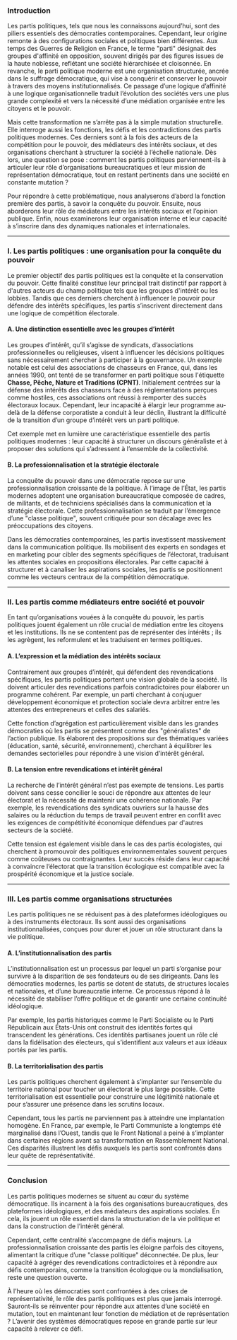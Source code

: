 ### **Introduction**

Les partis politiques, tels que nous les connaissons aujourd’hui, sont des piliers essentiels des démocraties contemporaines. Cependant, leur origine remonte à des configurations sociales et politiques bien différentes. Aux temps des Guerres de Religion en France, le terme "parti" désignait des groupes d'affinité en opposition, souvent dirigés par des figures issues de la haute noblesse, reflétant une société hiérarchisée et cloisonnée. En revanche, le parti politique moderne est une organisation structurée, ancrée dans le suffrage démocratique, qui vise à conquérir et conserver le pouvoir à travers des moyens institutionnalisés. Ce passage d’une logique d’affinité à une logique organisationnelle traduit l’évolution des sociétés vers une plus grande complexité et vers la nécessité d’une médiation organisée entre les citoyens et le pouvoir.

Mais cette transformation ne s’arrête pas à la simple mutation structurelle. Elle interroge aussi les fonctions, les défis et les contradictions des partis politiques modernes. Ces derniers sont à la fois des acteurs de la compétition pour le pouvoir, des médiateurs des intérêts sociaux, et des organisations cherchant à structurer la société à l’échelle nationale. Dès lors, une question se pose : comment les partis politiques parviennent-ils à articuler leur rôle d’organisations bureaucratiques et leur mission de représentation démocratique, tout en restant pertinents dans une société en constante mutation ?

Pour répondre à cette problématique, nous analyserons d’abord la fonction première des partis, à savoir la conquête du pouvoir. Ensuite, nous aborderons leur rôle de médiateurs entre les intérêts sociaux et l’opinion publique. Enfin, nous examinerons leur organisation interne et leur capacité à s’inscrire dans des dynamiques nationales et internationales.

---

### **I. Les partis politiques : une organisation pour la conquête du pouvoir**

Le premier objectif des partis politiques est la conquête et la conservation du pouvoir. Cette finalité constitue leur principal trait distinctif par rapport à d'autres acteurs du champ politique tels que les groupes d'intérêt ou les lobbies. Tandis que ces derniers cherchent à influencer le pouvoir pour défendre des intérêts spécifiques, les partis s’inscrivent directement dans une logique de compétition électorale.

#### **A. Une distinction essentielle avec les groupes d’intérêt**

Les groupes d’intérêt, qu’il s’agisse de syndicats, d’associations professionnelles ou religieuses, visent à influencer les décisions politiques sans nécessairement chercher à participer à la gouvernance. Un exemple notable est celui des associations de chasseurs en France, qui, dans les années 1990, ont tenté de se transformer en parti politique sous l'étiquette **Chasse, Pêche, Nature et Traditions (CPNT)**. Initialement centrées sur la défense des intérêts des chasseurs face à des réglementations perçues comme hostiles, ces associations ont réussi à remporter des succès électoraux locaux. Cependant, leur incapacité à élargir leur programme au-delà de la défense corporatiste a conduit à leur déclin, illustrant la difficulté de la transition d’un groupe d’intérêt vers un parti politique.

Cet exemple met en lumière une caractéristique essentielle des partis politiques modernes : leur capacité à structurer un discours généraliste et à proposer des solutions qui s’adressent à l’ensemble de la collectivité.

#### **B. La professionnalisation et la stratégie électorale**

La conquête du pouvoir dans une démocratie repose sur une professionnalisation croissante de la politique. À l’image de l’État, les partis modernes adoptent une organisation bureaucratique composée de cadres, de militants, et de techniciens spécialisés dans la communication et la stratégie électorale. Cette professionnalisation se traduit par l’émergence d’une "classe politique", souvent critiquée pour son décalage avec les préoccupations des citoyens.

Dans les démocraties contemporaines, les partis investissent massivement dans la communication politique. Ils mobilisent des experts en sondages et en marketing pour cibler des segments spécifiques de l’électorat, traduisant les attentes sociales en propositions électorales. Par cette capacité à structurer et à canaliser les aspirations sociales, les partis se positionnent comme les vecteurs centraux de la compétition démocratique.

---

### **II. Les partis comme médiateurs entre société et pouvoir**

En tant qu’organisations vouées à la conquête du pouvoir, les partis politiques jouent également un rôle crucial de médiation entre les citoyens et les institutions. Ils ne se contentent pas de représenter des intérêts ; ils les agrègent, les reformulent et les traduisent en termes politiques.

#### **A. L’expression et la médiation des intérêts sociaux**

Contrairement aux groupes d’intérêt, qui défendent des revendications spécifiques, les partis politiques portent une vision globale de la société. Ils doivent articuler des revendications parfois contradictoires pour élaborer un programme cohérent. Par exemple, un parti cherchant à conjuguer développement économique et protection sociale devra arbitrer entre les attentes des entrepreneurs et celles des salariés.

Cette fonction d’agrégation est particulièrement visible dans les grandes démocraties où les partis se présentent comme des "généralistes" de l’action publique. Ils élaborent des propositions sur des thématiques variées (éducation, santé, sécurité, environnement), cherchant à équilibrer les demandes sectorielles pour répondre à une vision d’intérêt général.

#### **B. La tension entre revendications et intérêt général**

La recherche de l’intérêt général n’est pas exempte de tensions. Les partis doivent sans cesse concilier le souci de répondre aux attentes de leur électorat et la nécessité de maintenir une cohérence nationale. Par exemple, les revendications des syndicats ouvriers sur la hausse des salaires ou la réduction du temps de travail peuvent entrer en conflit avec les exigences de compétitivité économique défendues par d'autres secteurs de la société.

Cette tension est également visible dans le cas des partis écologistes, qui cherchent à promouvoir des politiques environnementales souvent perçues comme coûteuses ou contraignantes. Leur succès réside dans leur capacité à convaincre l’électorat que la transition écologique est compatible avec la prospérité économique et la justice sociale.

---

### **III. Les partis comme organisations structurées**

Les partis politiques ne se réduisent pas à des plateformes idéologiques ou à des instruments électoraux. Ils sont aussi des organisations institutionnalisées, conçues pour durer et jouer un rôle structurant dans la vie politique.

#### **A. L’institutionnalisation des partis**

L’institutionnalisation est un processus par lequel un parti s’organise pour survivre à la disparition de ses fondateurs ou de ses dirigeants. Dans les démocraties modernes, les partis se dotent de statuts, de structures locales et nationales, et d’une bureaucratie interne. Ce processus répond à la nécessité de stabiliser l’offre politique et de garantir une certaine continuité idéologique.

Par exemple, les partis historiques comme le Parti Socialiste ou le Parti Républicain aux États-Unis ont construit des identités fortes qui transcendent les générations. Ces identités partisanes jouent un rôle clé dans la fidélisation des électeurs, qui s’identifient aux valeurs et aux idéaux portés par les partis.

#### **B. La territorialisation des partis**

Les partis politiques cherchent également à s’implanter sur l’ensemble du territoire national pour toucher un électorat le plus large possible. Cette territorialisation est essentielle pour construire une légitimité nationale et pour s’assurer une présence dans les scrutins locaux.

Cependant, tous les partis ne parviennent pas à atteindre une implantation homogène. En France, par exemple, le Parti Communiste a longtemps été marginalisé dans l’Ouest, tandis que le Front National a peiné à s’implanter dans certaines régions avant sa transformation en Rassemblement National. Ces disparités illustrent les défis auxquels les partis sont confrontés dans leur quête de représentativité.

---

### **Conclusion**

Les partis politiques modernes se situent au cœur du système démocratique. Ils incarnent à la fois des organisations bureaucratiques, des plateformes idéologiques, et des médiateurs des aspirations sociales. En cela, ils jouent un rôle essentiel dans la structuration de la vie politique et dans la construction de l’intérêt général.

Cependant, cette centralité s’accompagne de défis majeurs. La professionnalisation croissante des partis les éloigne parfois des citoyens, alimentant la critique d’une "classe politique" déconnectée. De plus, leur capacité à agréger des revendications contradictoires et à répondre aux défis contemporains, comme la transition écologique ou la mondialisation, reste une question ouverte.

À l’heure où les démocraties sont confrontées à des crises de représentativité, le rôle des partis politiques est plus que jamais interrogé. Sauront-ils se réinventer pour répondre aux attentes d’une société en mutation, tout en maintenant leur fonction de médiation et de représentation ? L’avenir des systèmes démocratiques repose en grande partie sur leur capacité à relever ce défi.